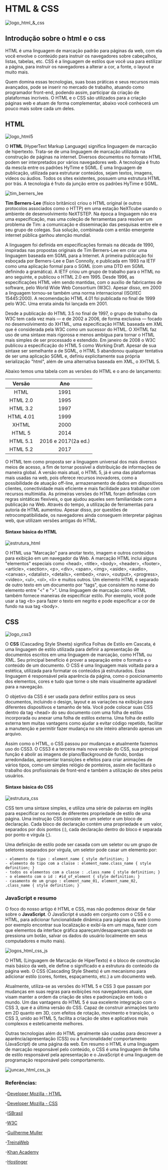 # HTML & CSS

![logo_html_&_css](https://2.bp.blogspot.com/-nPBpLcu7coE/VfduwvdjVYI/AAAAAAAAOqM/W14yoQmPp28/s1600/BANNER.jpg "Logo do html e 
css, junto com um computador e um fundo azul.")

## Introdução sobre o html e o css

HTML é uma linguagem de marcação padrão para páginas da web, com ela você envolve o conteúdo para instruir os navegadores sobre 
cabeçalhos, listas, tabelas, etc. CSS é a linguagem de estilos que você usa para estilizar a página, para instruir os navegadores 
a alterar a cor, a fonte, o layout e muito mais.

Quem domina essas tecnologias, suas boas práticas e seus recursos mais avançados, pode se inserir no mercado de trabalho, atuando 
como programador front-end, podendo assim, participar da criação de plataformas incríveis. O HTML e o CSS são utilizados para a 
criação páginas web e atuam de forma complementar, abaixo você conhecerá um pouco mais sobre cada um deles.


## HTML
![logo_html5](https://tecnoblog.net/wp-content/uploads/2014/10/html5.jpg "Logo do HTML 5, com um fundo laranja avermelhado, nome 
HTML em preto e o número 5 em branco.")

O **HTML** (HyperText Markup Language) significa linguagem de marcação de hipertexto. Trata-se de uma linguagem de marcação 
utilizada na construção de páginas na internet. Diversos documentos no formato HTML podem ser interpretados por vários navegadores 
web. A tecnologia é fruto da mescla entre os padrões HyTime e SGML. É uma linguagem de publicação, utilizada para estruturar 
conteúdos, sejam textos, imagens, vídeos ou áudios. Todos os sites existentes, possuem uma estrutura HTML por trás. A tecnologia é 
fruto da junção entre os padrões HyTime e SGML.

![tim_berners_lee](https://ogimg.infoglobo.com.br/in/23513947-867-8c3/FT1086A/652/TBLOfficial_FullRes_CreditHenryThomas.jpg "Tim 
Berners-Lee, fundador do HTML")

**Tim Berners-Lee** (físico britânico) criou o HTML original (e outros protocolos associados como o HTTP) em uma estação NeXTcube 
usando o ambiente de desenvolvimento NeXTSTEP. Na época a linguagem não era uma especificação, mas uma coleção de ferramentas para 
resolver um problema de Tim: a comunicação e disseminação das pesquisas entre ele e seu grupo de colegas. Sua solução, combinada 
com a então emergente internet pública ganhou atenção mundial.

A linguagem foi definida em especificações formais na década de 1990, inspiradas nas propostas originais de Tim Berners-Lee em 
criar uma linguagem baseada em SGML para a Internet. A primeira publicação foi esboçada por Berners-Lee e Dan Connolly, e 
publicada em 1993 na IETF como uma aplicação formal para o SGML (com uma DTD em SGML definindo a gramática). A IETF criou um grupo 
de trabalho para o HTML no ano seguinte, e publicou o HTML 2.0 em 1995. Desde 1996, as especificações HTML vêm sendo mantidas, com 
o auxílio de fabricantes de software, pelo World Wide Web Consortium (W3C). Apesar disso, em 2000 a linguagem tornou-se também uma 
norma internacional (ISO/IEC 15445:2000). A recomendação HTML 4.01 foi publicada no final de 1999 pelo W3C. Uma errata ainda foi 
lançada em 2001.

Desde a publicação do HTML 3.5 no final de 1997, o grupo de trabalho da W3C tem cada vez mais — e de 2002 a 2006, de forma 
exclusiva — focado no desenvolvimento do XHTML, uma especificação HTML baseada em XML que é considerada pela W3C como um sucessor 
do HTML. O XHTML faz uso de uma sintaxe mais rigorosa e menos ambígua para tornar o HTML mais simples de ser processado e 
estendido. Em janeiro de 2008 o W3C publicou a especificação do HTML 5 como Working Draft. Apesar de sua sintaxe ser semelhante a 
de SGML, o HTML 5 abandonou qualquer tentativa de ser uma aplicação SGML e, definiu explicitamente sua própria serialização 
"html", além de uma alternativa baseada em XML, o XHTML 5.

Abaixo temos uma tabela com as versões do HTML e o ano de lançamento:

Versão   | Ano
:---------: | :------:
HTML | 1991
HTML 2.0 | 1995
HTML 3.2 | 1997
HTML 4.01 | 1999
XHTML | 2000
HTML 5 | 2014
HTML 5.1 | 2016 e 2017(2a ed.)
HTML 5.2 | 2017

O HTML tem como proposta ser a linguagem universal dos mais diversos meios de acesso, a fim de tornar possível a distribuição de 
informações de maneira global. A versão mais atual, o HTML 5, já é uma das plataformas mais usadas na web, pois oferece recursos 
inovadores, como a possibilidade de atuação off-line, armazenamento de dados em dispositivos clientes, conectividade mais 
eficiente e mais facilidade para trabalhar com recursos multimídia. As primeiras versões do HTML foram definidas com regras 
sintáticas flexíveis, o que ajudou aqueles sem familiaridade com a publicação na Web. Através do tempo, a utilização de 
ferramentas para autoria de HTML aumentou. Apesar disso, por questões de retrocompatibilidade, os navegadores ainda conseguem 
interpretar páginas web, que utilizam versões antigas do HTML.

#### Sintaxe básica do HTML

![estrutura_html](https://i.ibb.co/qRCHcYb/estrutura-basica-html.png "Estrutura básica do HTML, com as tags html, head, meta, 
title, body e p.")

O HTML usa "Marcação" para anotar texto, imagem e outros conteúdos para exibição em um navegador da Web. A marcação HTML inclui 
alguns "elementos" especiais como \<head>, \<title>, \<body>, \<header>, \<footer>, \<article>, \<section>, \<p>, \<div>, 
\<span>, \<img>, \<aside>, \<audio>, \<canvas>, \<datalist>, \<details>, \<embed>, \<nav>, \<output>, \<progress>, 
\<video>, \<ul>, \<ol>, \<li> e muitos outros. Um elemento HTML é separado de outro texto em um documento por "tags", que 
consistem no nome do elemento entre "<" e ">". Uma linguagem de marcação como HTML também fornece maneiras de especificar estilo. 
Por exemplo, você pode usar a tag \<b> para fazer o texto em negrito e pode especificar a cor de fundo na sua tag \<body>.


## CSS
![logo_css3](https://andrehost.com.br/wp-content/uploads/2015/02/o-que-e-o-css3.jpg "Logo do css3, com um fundo azul claro, o nome 
css em branco e o número 3 em branco.")

O **CSS** (Cascading Style Sheets) significa Folhas de Estilo em Cascata, é uma linguagem de estilo utilizada para definir a 
apresentação de documentos escritos em uma linguagem de marcação, como HTML ou XML. Seu principal benefício é prover a separação 
entre o formato e o conteúdo de um documento. O CSS é uma linguagem mais voltada para a estética, utilizada para formatar os 
conteúdos já estruturados. Essa linguagem é responsável pela aparência da página, como o posicionamento dos elementos, cores e 
tudo que torne o site mais visualmente agradável para a navegação.

O objetivo da CSS é ser usada para definir estilos para os seus documentos, incluindo o design, layout e as variações na exibição 
para diferentes dispositivos e tamanho de tela. Você pode colocar suas CSS dentro da tag \<head> do seu documento com uma folha 
de estilos incorporada ou anexar uma folha de estilos externa. Uma folha de estilo externa tem muitas vantagens como ajudar a 
evitar código repetido, facilitar a manutenção e permitir fazer mudança no site inteiro alterando apenas um arquivo.

Assim como o HTML, o CSS passou por mudanças e atualmente fazemos uso do CSS3. O CSS3 é a terceira mais nova versão do CSS, sua 
principal função é abolir as imagens de plano/Background de fundo, bordas arredondadas, apresentar transições e efeitos 
para criar animações de vários tipos, como um simples relógio de ponteiros, assim ele facilitará o trabalho dos profissionais de 
front-end e também a utilização de sites pelos usuários. 

#### Sintaxe básica do CSS

![estrutura_css](https://i.ibb.co/M7bkwX0/estrutura-basica-css.png "Exemplo de uso do css, aplicado ao h1(titulo) e ao p(parágrafo)
.")

CSS tem uma sintaxe simples, e utiliza uma série de palavras em inglês para especificar os nomes de diferentes propriedade de 
estilo de uma página. Uma instrução CSS consiste em um seletor e um bloco de declaração. Cada bloco de declaração contém uma 
propriedade e um valor, separados por dois pontos (:), cada declaração dentro do bloco é separada por ponto e vírgula (;).

Uma definição de estilo pode ser casada com um seletor ou um grupo de seletores separados por vírgula, um seletor pode casar um 
elemento por:

    - elemento do tipo : element_name { style definition; }
    - elemento do tipo com a classe : element_name.class_name { style definition; }
    - todos os elementos com a classe : .class_name { style definition; }
    - o elemento com o id : #id_of_element { style definition; }
    - casamento de um grupo : element_name_01, element_name_02, .class_name { style definition; }


### JavaScript e resumo

O foco do nosso artigo é HTML e CSS, mas não podemos deixar de falar sobre o **JavaScript**. O JavaScript é usado em conjunto com 
o CSS e o HTML, para adicionar funcionalidade dinâmica para páginas da web (como por exemplo encontrar sua localização e exibí-la 
em um mapa, fazer com que elementos da interface gráfica apareçam/desapareçam quando se pressiona um botão, salvar os dados do 
usuário localmente em seus computadores e muito mais).

![logos_html_css_js](https://apexensino.com.br/wp-content/uploads/2017/11/html-css-javascript.jpg "Logo do html5, css3 e 
javascript.")

O HTML (Linguagem de Marcação de HiperTexto) é o bloco de construção mais básico da web, ele define o significado e a estrutura do 
conteúdo da página web. O CSS (Cascading Style Sheets) é um mecanismo para adicionar estilo (cores, fontes, espaçamento, etc.) a 
um documento web.

Atualmente, utiliza-se as versões do HTML 5 e CSS 3 que passam por mudanças em suas regras para exibições nos navegadores atuais, 
que visam manter a ordem da criação de sites e padronização em todo o mundo. Um das vantagens do HTML 5 é sua excelente integração 
com o CSS 3, que é a última versão do CSS. Capaz de construir animações tanto em 2D quanto em 3D, com efeitos de rotação, 
movimento e transição, o CSS 3, unido ao HTML 5, facilita a criação de sites e aplicativos mais complexos e esteticamente 
melhores. 

Outras tecnologias além do HTML geralmente são usadas para descrever a aparência/apresentação (CSS) ou a funcionalidade/
comportamento (JavaScript) de uma página da web. Em resumo o HTML é uma linguagem de marcação responsável pelo conteúdo, o CSS é 
uma linguagem de folha de estilo responsável pela apresentação e o JavaScript é uma linguagem de programação responsável pelo 
comportamento. 

![juncao_html_css_js](https://geekflare.com/wp-content/uploads/2019/12/css-gif.gif "Imagem que retrata a junção do html com o css 
e o javascript.")

### Referências:

-[Developer Mozilla - HTML](https://developer.mozilla.org/pt-BR/docs/Web/HTML)

-[Developer Mozilla - CSS](https://developer.mozilla.org/pt-BR/docs/Aprender/CSS)

-[ISBrasil](https://www.isbrasil.info/blog/html-x-css-afinal-quais-sao-as-diferencas.html)

-[W3C](https://www.w3c.br/pub/Cursos/CursoHTML5/html5-web.pdf)

-[Guilherme Muller](https://guilhermemuller.com.br/ead/html-css-na-pratica/)

-[TreinaWeb](https://www.treinaweb.com.br/blog/o-que-e-e-como-comecar-com-html-e-css/)

-[Khan Academy](https://pt.khanacademy.org/computing/computer-programming/html-css)

-[Hostinger](https://www.hostinger.com.br/tutoriais/o-que-e-css-guia-basico-de-css/)